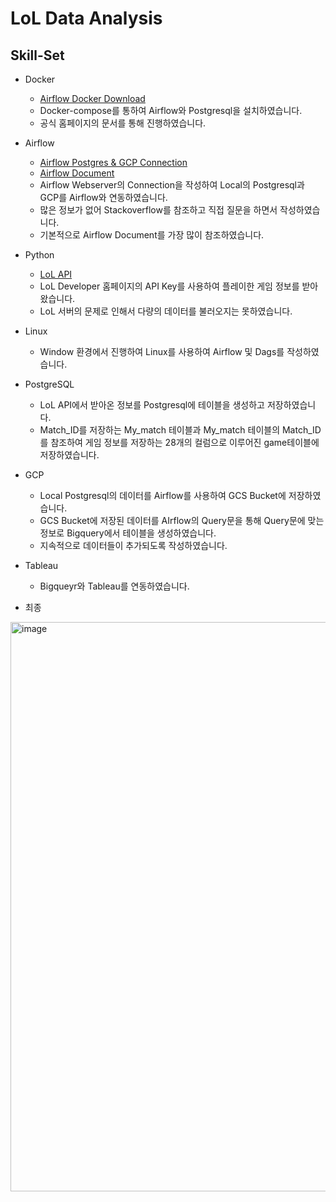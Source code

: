 # LoL Data Analysis 

## Skill-Set 
* Docker 
  * [Airflow Docker Download](https://airflow.apache.org/docs/apache-airflow/stable/howto/docker-compose/index.html)
  * Docker-compose를 통하여 Airflow와 Postgresql을 설치하였습니다. 
  * 공식 홈페이지의 문서를 통해 진행하였습니다.
* Airflow
  * [Airflow Postgres & GCP Connection](https://www.notion.so/Airflow-bcf170d788304524a0fe4ba9067355a2)
  * [Airflow Document](https://airflow.apache.org/docs/)
  * Airflow Webserver의 Connection을 작성하여 Local의 Postgresql과 GCP를 Airflow와 연동하였습니다. 
  * 많은 정보가 없어 Stackoverflow를 참조하고 직접 질문을 하면서 작성하였습니다.
  * 기본적으로 Airflow Document를 가장 많이 참조하였습니다.
* Python
  * [LoL API](https://developer.riotgames.com/)
  * LoL Developer 홈페이지의 API Key를 사용하여 플레이한 게임 정보를 받아왔습니다.
  * LoL 서버의 문제로 인해서 다량의 데이터를 불러오지는 못하였습니다. 
* Linux
  * Window 환경에서 진행하여 Linux를 사용하여 Airflow 및 Dags를 작성하였습니다.
* PostgreSQL
  * LoL API에서 받아온 정보를 Postgresql에 테이블을 생성하고 저장하였습니다.
  * Match_ID를 저장하는 My_match 테이블과 My_match 테이블의 Match_ID를 참조하여 게임 정보를 저장하는 28개의 컬럼으로 이루어진 game테이블에 저장하였습니다. 
* GCP 
  * Local Postgresql의 데이터를 Airflow를 사용하여 GCS Bucket에 저장하였습니다. 
  * GCS Bucket에 저장된 데이터를 AIrflow의 Query문을 통해 Query문에 맞는 정보로 Bigquery에서 테이블을 생성하였습니다.
  * 지속적으로 데이터들이 추가되도록 작성하였습니다.  
* Tableau
  * Bigqueyr와 Tableau를 연동하였습니다.

* 최종
<img width="911" alt="image" src="https://user-images.githubusercontent.com/96859526/193867925-5572986b-3b4c-4b8d-9df9-b7742468ca96.png">
